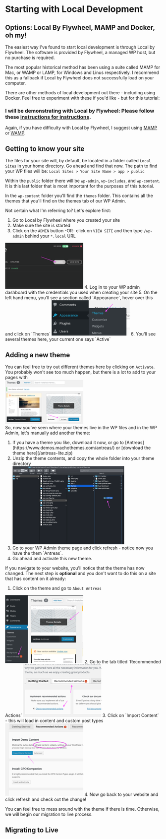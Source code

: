 # Starting with Local Development

## Options: Local By Flywheel, MAMP and Docker, oh my!

The easiest way I've found to start local development is through Local by Flywheel. The software is provided by Flywheel, a managed WP host, but no purchase is required.

The most popular historical method has been using a suite called MAMP for Mac, or WAMP or LAMP, for Windows and Linus respectively. I recommend this as a fallback if Local by Flywheel does not successfully load on your computer.

There are other methods of local development out there - including using Docker. Feel free to experiment with these if you'd like - but for this tutorial:

### I will be demonstrating with Local by Flywheel: Please follow these [instructions for instructions](https://getflywheel.com/layout/local-wordpress-development-environment-how-to/).

Again, if you have difficulty with Local by Flywheel, I suggest using [MAMP](https://skillcrush.com/2015/04/14/install-wordpress-mac/) or [WAMP](https://www.wpbeginner.com/wp-tutorials/how-to-install-wordpress-on-your-windows-computer-using-wamp/).

## Getting to know your site

The files for your site will, by default, be located in a folder called `Local Sites` in your home directory. Go ahead and find that now. The path to find your WP files will be: `Local Sites > Your Site Name > app > public`

Within the `public` folder there will be `wp-admin`, `wp-includes`, and `wp-content`. It is this last folder that is most important for the purposes of this tutorial.

In the `wp-content` folder you'll find the `themes` folder. This contains all the themes that you'll find on the themes tab of our WP Admin.

Not certain what I'm referring to? Let's explore first:
1. Go to Local by Flywheel where you created your site
2. Make sure the site is started
3. Click on the `ADMIN` button -OR- click on `VIEW SITE` and then type `/wp-admin` behind your `*.local` URL
<img src="/images/1-click-admin.png" title='Click Admin' alt='Click Admin' height="50%" width="50%">
4. Log in to your WP admin dashboard with the credentials you used when creating your site
5. On the left hand menu, you'll see a section called `Appearance`, hover over this and click on `Themes`
<img src="/images/2-themes.png" title='Go to Themes' alt='Go to Themes' height="50%" width="50%">
6. You'll see several themes here, your current one says `Active`

## Adding a new theme

You can feel free to try out different themes here by clicking on `Activate`. You probably won't see too much happen, but there is a lot to add to your pages with
<br><img src="/images/3-activate.png" title='Activate' alt='Activate' height="50%" width="50%"><br>
So, now you've seen where your themes live in the WP files and in the WP Admin, let's manually add another theme:

<ol>
  <li>If you have a theme you like, download it now, or go to [Antreas](https://www.demos.machothemes.com/antreas/) or [download the theme here](/antreas-lite.zip)</li>
  <li>Unzip the theme contents, and copy the whole folder into your theme directory</li>
  <img src="/images/4-copy-theme.png" title='Copy Theme' alt='Copy Theme' height="75%" width="75%"></li>
  <li>Go to your WP Admin theme page and click refresh - notice now you have the them `Antreas`.</li>
  <li>Go ahead and activate this new theme.</li>
</ol>

If you navigate to your website, you'll notice that the theme has now changed. The next step is **optional** and you don't want to do this on a site that has content on it already:
1. Click on the theme and go to `About Antreas`
<img src="/images/5-antreas.png" title='Antreas' alt='Antreas' height="50%" width="50%">
2. Go to the tab titled `Recommended Actions`
<img src="/images/6-about-antreas.png" title='About Antreas' alt='About Antreas' height="50%" width="50%">
3. Click on `Import Content` - this will load in content and custom post types
<img src="/images/7-recommended.png" title='Recommended' alt='Recommended' height="50%" width="50%">
4. Now go back to your website and click refresh and check out the change!

You can feel free to mess around with the theme if there is time. Otherwise, we will begin our migration to live process.

## Migrating to Live


